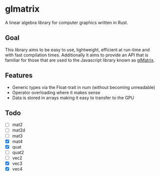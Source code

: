 # glmatrix

A linear algebra library for computer graphics written in Rust.

## Goal
This library aims to be easy to use, lightweight, efficient at run-time and with fast compilation times. Additionally it aims to provide an API that is familiar for those that are used to the Javascript library known as [glMatrix](https://github.com/toji/gl-matrix).

## Features
 - Generic types via the Float-trait in num (without becoming unreadable)
 - Operator overloading where it makes sense
 - Data is stored in arrays making it easy to transfer to the GPU

## Todo
- [ ] mat2
- [ ] mat2d
- [ ] mat3
- [x] mat4
- [x] quat
- [ ] quat2
- [ ] vec2
- [x] vec3
- [x] vec4
